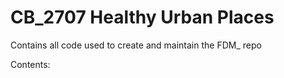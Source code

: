 # CB_2707 Healthy Urban Places

Contains all code used to create and maintain the FDM_<dataset> repo

Contents:

<empty>


